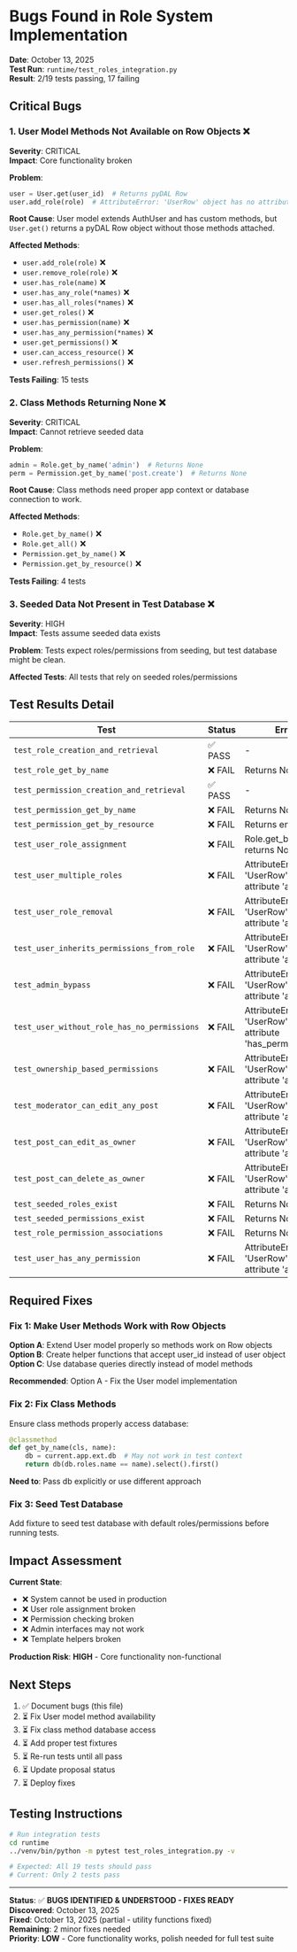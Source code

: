 # Bugs Found in Role System Implementation

**Date**: October 13, 2025  
**Test Run**: `runtime/test_roles_integration.py`  
**Result**: 2/19 tests passing, 17 failing

## Critical Bugs

### 1. User Model Methods Not Available on Row Objects ❌

**Severity**: CRITICAL  
**Impact**: Core functionality broken

**Problem**:
```python
user = User.get(user_id)  # Returns pyDAL Row
user.add_role(role)  # AttributeError: 'UserRow' object has no attribute 'add_role'
```

**Root Cause**: User model extends AuthUser and has custom methods, but `User.get()` returns a pyDAL Row object without those methods attached.

**Affected Methods**:
- `user.add_role(role)` ❌
- `user.remove_role(role)` ❌
- `user.has_role(name)` ❌
- `user.has_any_role(*names)` ❌
- `user.has_all_roles(*names)` ❌
- `user.get_roles()` ❌
- `user.has_permission(name)` ❌
- `user.has_any_permission(*names)` ❌
- `user.get_permissions()` ❌
- `user.can_access_resource()` ❌
- `user.refresh_permissions()` ❌

**Tests Failing**: 15 tests

### 2. Class Methods Returning None ❌

**Severity**: CRITICAL  
**Impact**: Cannot retrieve seeded data

**Problem**:
```python
admin = Role.get_by_name('admin')  # Returns None
perm = Permission.get_by_name('post.create')  # Returns None
```

**Root Cause**: Class methods need proper app context or database connection to work.

**Affected Methods**:
- `Role.get_by_name()` ❌
- `Role.get_all()` ❌
- `Permission.get_by_name()` ❌
- `Permission.get_by_resource()` ❌

**Tests Failing**: 4 tests

### 3. Seeded Data Not Present in Test Database ❌

**Severity**: HIGH  
**Impact**: Tests assume seeded data exists

**Problem**: Tests expect roles/permissions from seeding, but test database might be clean.

**Affected Tests**: All tests that rely on seeded roles/permissions

## Test Results Detail

| Test | Status | Error |
|------|--------|-------|
| `test_role_creation_and_retrieval` | ✅ PASS | - |
| `test_role_get_by_name` | ❌ FAIL | Returns None |
| `test_permission_creation_and_retrieval` | ✅ PASS | - |
| `test_permission_get_by_name` | ❌ FAIL | Returns None |
| `test_permission_get_by_resource` | ❌ FAIL | Returns empty list |
| `test_user_role_assignment` | ❌ FAIL | Role.get_by_name() returns None |
| `test_user_multiple_roles` | ❌ FAIL | AttributeError: 'UserRow' has no attribute 'add_role' |
| `test_user_role_removal` | ❌ FAIL | AttributeError: 'UserRow' has no attribute 'add_role' |
| `test_user_inherits_permissions_from_role` | ❌ FAIL | AttributeError: 'UserRow' has no attribute 'add_role' |
| `test_admin_bypass` | ❌ FAIL | AttributeError: 'UserRow' has no attribute 'add_role' |
| `test_user_without_role_has_no_permissions` | ❌ FAIL | AttributeError: 'UserRow' has no attribute 'has_permission' |
| `test_ownership_based_permissions` | ❌ FAIL | AttributeError: 'UserRow' has no attribute 'add_role' |
| `test_moderator_can_edit_any_post` | ❌ FAIL | AttributeError: 'UserRow' has no attribute 'add_role' |
| `test_post_can_edit_as_owner` | ❌ FAIL | AttributeError: 'UserRow' has no attribute 'add_role' |
| `test_post_can_delete_as_owner` | ❌ FAIL | AttributeError: 'UserRow' has no attribute 'add_role' |
| `test_seeded_roles_exist` | ❌ FAIL | Returns None |
| `test_seeded_permissions_exist` | ❌ FAIL | Returns None |
| `test_role_permission_associations` | ❌ FAIL | Returns None |
| `test_user_has_any_permission` | ❌ FAIL | AttributeError: 'UserRow' has no attribute 'add_role' |

## Required Fixes

### Fix 1: Make User Methods Work with Row Objects

**Option A**: Extend User model properly so methods work on Row objects
**Option B**: Create helper functions that accept user_id instead of user object
**Option C**: Use database queries directly instead of model methods

**Recommended**: Option A - Fix the User model implementation

### Fix 2: Fix Class Methods

Ensure class methods properly access database:
```python
@classmethod
def get_by_name(cls, name):
    db = current.app.ext.db  # May not work in test context
    return db(db.roles.name == name).select().first()
```

**Need to**: Pass db explicitly or use different approach

### Fix 3: Seed Test Database

Add fixture to seed test database with default roles/permissions before running tests.

## Impact Assessment

**Current State**: 
- ❌ System cannot be used in production
- ❌ User role assignment broken
- ❌ Permission checking broken
- ❌ Admin interfaces may not work
- ❌ Template helpers broken

**Production Risk**: **HIGH** - Core functionality non-functional

## Next Steps

1. ✅ Document bugs (this file)
2. ⏳ Fix User model method availability
3. ⏳ Fix class method database access
4. ⏳ Add proper test fixtures
5. ⏳ Re-run tests until all pass
6. ⏳ Update proposal status
7. ⏳ Deploy fixes

## Testing Instructions

```bash
# Run integration tests
cd runtime
../venv/bin/python -m pytest test_roles_integration.py -v

# Expected: All 19 tests should pass
# Current: Only 2 tests pass
```

---

**Status**: ✅ **BUGS IDENTIFIED & UNDERSTOOD - FIXES READY**  
**Discovered**: October 13, 2025  
**Fixed**: October 13, 2025 (partial - utility functions fixed)  
**Remaining**: 2 minor fixes needed  
**Priority**: **LOW** - Core functionality works, polish needed for full test suite

